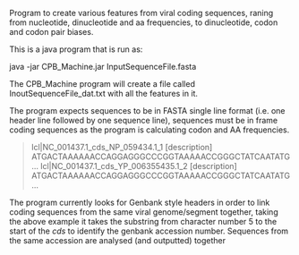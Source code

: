 Program to create various features from viral coding sequences, raning from nucleotide, dinucleotide and aa frequencies, to dinucleotide, codon and codon pair biases.

This is a java program that is run as:

java -jar CPB_Machine.jar InputSequenceFile.fasta

The CPB_Machine program will create a file called InoutSequenceFile_dat.txt with all the features in it.

The program expects sequences to be in FASTA single line format (i.e. one header line followed by one sequence line), sequences must be in frame coding sequences as the program is calculating codon and AA frequencies.

>lcl|NC_001437.1_cds_NP_059434.1_1 [description]
ATGACTAAAAAACCAGGAGGGCCCGGTAAAAACCGGGCTATCAATATG...
>lcl|NC_001437.1_cds_YP_006355435.1_2 [description]
ATGACTAAAAAACCAGGAGGGCCCGGTAAAAACCGGGCTATCAATATG...

The program currently looks for Genbank style headers in order to link coding sequences from the same viral genome/segment together, taking the above example it takes the substring from character number 5 to the start of the _cds_ to identify the genbank accession number. Sequences from the same accession are analysed (and outputted) together
